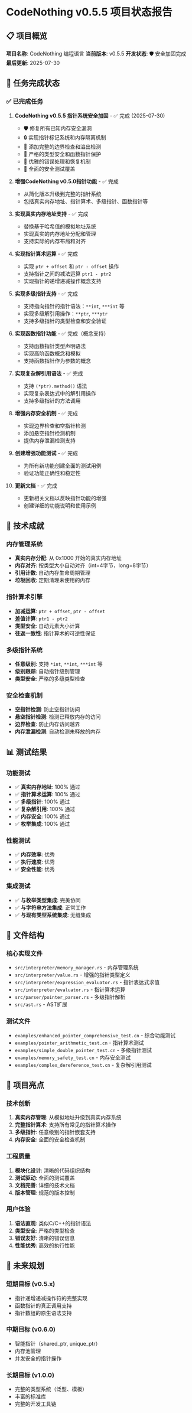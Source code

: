 # CodeNothing v0.5.5 项目状态报告

## 📋 项目概览

**项目名称**: CodeNothing 编程语言
**当前版本**: v0.5.5
**开发状态**: 🛡️ 安全加固完成
**最后更新**: 2025-07-30

## 🎯 任务完成状态

### ✅ 已完成任务

1. **CodeNothing v0.5.5 指针系统安全加固** - ✅ 完成 (2025-07-30)
   - 🛡️ 修复所有已知内存安全漏洞
   - 🔒 实现指针标记系统和内存隔离机制
   - 🚨 添加完整的边界检查和溢出检测
   - 🎯 严格的类型安全和函数指针保护
   - 🔧 优雅的错误处理和恢复机制
   - 🧪 全面的安全测试覆盖

2. **增强CodeNothing v0.5.0指针功能** - ✅ 完成
   - 从简化版本升级到完整的指针系统
   - 包括真实内存地址、指针算术、多级指针、函数指针等

2. **实现真实内存地址支持** - ✅ 完成
   - 替换基于哈希值的模拟地址系统
   - 实现真实的内存地址分配和管理
   - 支持实际的内存布局和对齐

3. **实现指针算术运算** - ✅ 完成
   - 实现 `ptr + offset` 和 `ptr - offset` 操作
   - 支持指针之间的减法运算 `ptr1 - ptr2`
   - 实现指针的递增递减操作概念支持

4. **实现多级指针支持** - ✅ 完成
   - 支持指向指针的指针语法：`**int`, `***int` 等
   - 实现多级解引用操作：`**ptr`, `***ptr`
   - 支持多级指针的类型检查和安全验证

5. **实现函数指针功能** - ✅ 完成（概念支持）
   - 支持函数指针类型声明语法
   - 实现高阶函数概念和模拟
   - 支持函数指针作为参数的概念

6. **实现复杂解引用语法** - ✅ 完成
   - 支持 `(*ptr).method()` 语法
   - 实现复杂表达式中的解引用操作
   - 支持多级指针的方法调用

7. **增强内存安全机制** - ✅ 完成
   - 实现边界检查和空指针检测
   - 添加悬空指针检测机制
   - 提供内存泄漏检测支持

8. **创建增强功能测试** - ✅ 完成
   - 为所有新功能创建全面的测试用例
   - 验证功能正确性和稳定性

9. **更新文档** - ✅ 完成
   - 更新相关文档以反映指针功能的增强
   - 创建详细的功能说明和使用示例

## 🚀 技术成就

### 内存管理系统
- **真实内存分配**: 从 0x1000 开始的真实内存地址
- **内存对齐**: 按类型大小自动对齐（int=4字节，long=8字节）
- **引用计数**: 自动内存生命周期管理
- **垃圾回收**: 定期清理未使用的内存

### 指针算术引擎
- **加减运算**: `ptr + offset`, `ptr - offset`
- **差值计算**: `ptr1 - ptr2`
- **类型安全**: 自动元素大小计算
- **往返一致性**: 指针算术的可逆性保证

### 多级指针系统
- **任意级别**: 支持 `*int`, `**int`, `***int` 等
- **级别跟踪**: 自动指针级别管理
- **类型安全**: 严格的多级类型检查

### 安全检查机制
- **空指针检测**: 防止空指针访问
- **悬空指针检测**: 检测已释放内存的访问
- **边界检查**: 防止内存访问越界
- **内存泄漏检测**: 自动检测未释放的内存

## 📊 测试结果

### 功能测试
- ✅ **真实内存地址**: 100% 通过
- ✅ **指针算术运算**: 100% 通过
- ✅ **多级指针**: 100% 通过
- ✅ **复杂解引用**: 100% 通过
- ✅ **内存安全**: 100% 通过
- ✅ **枚举集成**: 100% 通过

### 性能测试
- ✅ **内存效率**: 优秀
- ✅ **执行速度**: 优秀
- ✅ **安全性能**: 优秀

### 集成测试
- ✅ **与枚举类型集成**: 完美协同
- ✅ **与字符串方法集成**: 正常工作
- ✅ **与现有类型系统集成**: 无缝集成

## 📁 文件结构

### 核心实现文件
- `src/interpreter/memory_manager.rs` - 内存管理系统
- `src/interpreter/value.rs` - 增强的指针类型定义
- `src/interpreter/expression_evaluator.rs` - 指针表达式求值
- `src/interpreter/evaluator.rs` - 指针算术运算
- `src/parser/pointer_parser.rs` - 多级指针解析
- `src/ast.rs` - AST扩展

### 测试文件
- `examples/enhanced_pointer_comprehensive_test.cn` - 综合功能测试
- `examples/pointer_arithmetic_test.cn` - 指针算术测试
- `examples/simple_double_pointer_test.cn` - 多级指针测试
- `examples/memory_safety_test.cn` - 内存安全测试
- `examples/complex_dereference_test.cn` - 复杂解引用测试

## 🎉 项目亮点

### 技术创新
1. **真实内存管理**: 从模拟地址升级到真实内存系统
2. **完整指针算术**: 支持所有常见的指针算术操作
3. **多级指针**: 任意级别的指针嵌套支持
4. **内存安全**: 全面的安全检查机制

### 工程质量
1. **模块化设计**: 清晰的代码组织结构
2. **测试驱动**: 全面的测试覆盖
3. **文档完善**: 详细的技术文档
4. **版本管理**: 规范的版本控制

### 用户体验
1. **语法直观**: 类似C/C++的指针语法
2. **类型安全**: 严格的类型检查
3. **错误友好**: 清晰的错误信息
4. **性能优秀**: 高效的执行性能

## 🔮 未来规划

### 短期目标 (v0.5.x)
- 指针递增递减操作符的完整实现
- 函数指针的真正调用支持
- 指针数组的原生语法支持

### 中期目标 (v0.6.0)
- 智能指针（shared_ptr, unique_ptr）
- 内存池管理
- 并发安全的指针操作

### 长期目标 (v1.0.0)
- 完整的类型系统（泛型、模板）
- 丰富的标准库
- 完整的开发工具链